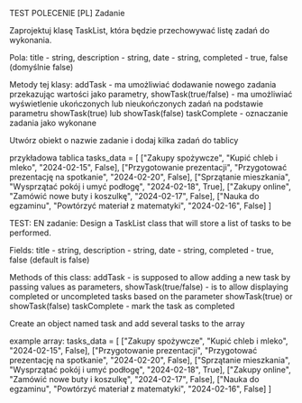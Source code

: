 TEST POLECENIE 
[PL]
Zadanie

Zaprojektuj klasę TaskList, która będzie przechowywać listę zadań do wykonania.

Pola:
title		- string,
description	- string,
date		- string,
completed	- true, false (domyślnie false)

Metody tej klasy:
addTask 			- ma umożliwiać dodawanie nowego zadania przekazując wartości jako parametry,
showTask(true/false)	- ma umożliwiać wyświetlenie ukończonych lub nieukończonych zadań na podstawie parametru showTask(true) lub showTask(false)
taskComplete		- oznaczanie zadania jako wykonane

Utwórz obiekt o nazwie zadanie i dodaj kilka zadań do tablicy

przykładowa tablica
tasks_data = [
   ["Zakupy spożywcze", "Kupić chleb i mleko", "2024-02-15", False],
   ["Przygotowanie prezentacji", "Przygotować prezentację na spotkanie", "2024-02-20", False],
   ["Sprzątanie mieszkania", "Wysprzątać pokój i umyć podłogę", "2024-02-18", True],
   ["Zakupy online", "Zamówić nowe buty i koszulkę", "2024-02-17", False],
   ["Nauka do egzaminu", "Powtórzyć materiał z matematyki", "2024-02-16", False]
]

TEST:
EN zadanie:
Design a TaskList class that will store a list of tasks to be performed.

Fields:
title - string,
description - string,
date - string,
completed - true, false (default is false)

Methods of this class:
addTask - is supposed to allow adding a new task by passing values as parameters,
showTask(true/false) - is to allow displaying completed or uncompleted tasks based on the parameter showTask(true) or showTask(false)
taskComplete - mark the task as completed

Create an object named task and add several tasks to the array

example array:
tasks_data = [
   ["Zakupy spożywcze", "Kupić chleb i mleko", "2024-02-15", False],
   ["Przygotowanie prezentacji", "Przygotować prezentację na spotkanie", "2024-02-20", False],
   ["Sprzątanie mieszkania", "Wysprzątać pokój i umyć podłogę", "2024-02-18", True],
   ["Zakupy online", "Zamówić nowe buty i koszulkę", "2024-02-17", False],
   ["Nauka do egzaminu", "Powtórzyć materiał z matematyki", "2024-02-16", False]
]
